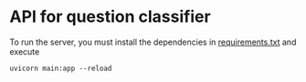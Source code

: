 # API for question classifier

To run the server, you must install the dependencies in [requirements.txt](requirements.txt) and execute

`uvicorn main:app --reload`

